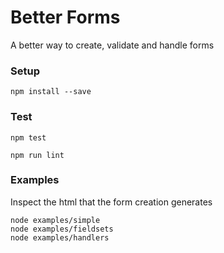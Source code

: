 Better Forms
============

A better way to create, validate and handle forms

### Setup
````
npm install --save
````

### Test
````
npm test
````
````
npm run lint
````

### Examples

Inspect the html that the form creation generates
````
node examples/simple
node examples/fieldsets
node examples/handlers
````
